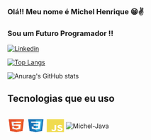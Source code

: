 ### Olá!! Meu nome é Michel Henrique 😁✌️

### Sou um Futuro Programador !!

[![Linkedin](https://img.shields.io/badge/LinkedIn-0077B5?style=for-the-badge&logo=linkedin&logoColor=white)](https://www.linkedin.com/in/michel-henrique-costa/)


[![Top Langs](https://github-readme-stats.vercel.app/api/top-langs/?username=MichelHSC&layout=compact&theme=dark)]([https://github.com/MichelHSC/github-readme-stats](https://github.com/MichelHSC/MichelHSC))

![Anurag's GitHub stats](https://github-readme-stats.vercel.app/api?username=MichelHSC&show_icons=true&theme=dark)

<!-- ![Top Langs](https://github-readme-stats.vercel.app/api/top-langs/?username=MichelHSC&hide_progress=false&theme=dark) -->


## Tecnologias que eu uso

<div style="display: inline_block"><br>
  
  <img align="center" alt="Michel-HTML" height="30" width="40" src="https://raw.githubusercontent.com/devicons/devicon/master/icons/html5/html5-original.svg">
  <img align="center" alt="Michel-CSS" height="30" width="40" src="https://raw.githubusercontent.com/devicons/devicon/master/icons/css3/css3-original.svg">
  <img align="center" alt="Michel-Js" height="30" width="40" src="https://raw.githubusercontent.com/devicons/devicon/master/icons/javascript/javascript-plain.svg">
  <img align="center" alt="Michel-Java" height="30" width="40" src="https://cdn.jsdelivr.net/gh/devicons/devicon/icons/java/java-original.svg" />

  <p style="display: inline_block"></p>

</div>
